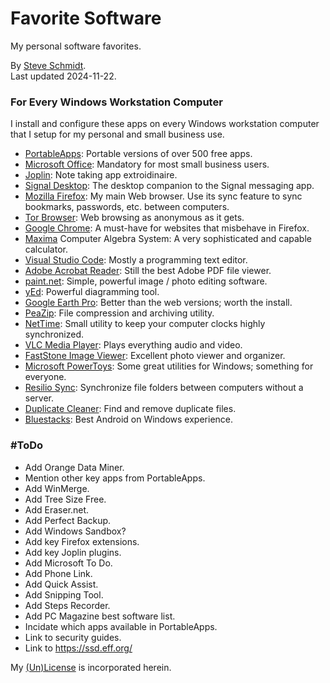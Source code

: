
# Favorite Software
My personal software favorites.

By [Steve Schmidt](mailto:steve@czmyt.com).<br />
Last updated 2024-11-22.

### For Every Windows Workstation Computer

I install and configure these apps on every Windows workstation computer that I setup for my personal and small business use.

- [PortableApps](https://portableapps.com/): Portable versions of over 500 free apps.
- [Microsoft Office](https://www.microsoft.com/en-us/microsoft-365/): Mandatory for most small business users.
- [Joplin](https://joplinapp.org/): Note taking app extroidinaire.
- [Signal Desktop](https://signal.org/download/): The desktop companion to the Signal messaging app.
- [Mozilla Firefox](https://www.mozilla.org/en-US/firefox/new/): My main Web browser. Use its sync feature to sync bookmarks, passwords, etc. between computers.
- [Tor Browser](https://www.torproject.org/download/): Web browsing as anonymous as it gets.
- [Google Chrome](https://www.google.com/chrome/index.html): A must-have for websites that misbehave in Firefox.
- [Maxima](https://maxima.sourceforge.io/) Computer Algebra System: A very sophisticated and capable calculator.
- [Visual Studio Code](https://code.visualstudio.com/): Mostly a programming text editor.
- [Adobe Acrobat Reader](https://get.adobe.com/reader/): Still the best Adobe PDF file viewer.
- [paint.net](https://getpaint.net/): Simple, powerful image / photo editing software.
- [yEd](https://www.yworks.com/products/yed): Powerful diagramming tool.
- [Google Earth Pro](https://www.google.com/earth/about/versions/): Better than the web versions; worth the install.
- [PeaZip](https://peazip.github.io/): File compression and archiving utility.
- [NetTime](https://timesynctool.com/): Small utility to keep your computer clocks highly synchronized.
- [VLC Media Player](https://www.videolan.org/vlc/): Plays everything audio and video.
- [FastStone Image Viewer](https://www.faststone.org/): Excellent photo viewer and organizer.
- [Microsoft PowerToys](https://learn.microsoft.com/en-us/windows/powertoys/): Some great utilities for Windows; something for everyone.
- [Resilio Sync](https://www.resilio.com/sync/): Synchronize file folders between computers without a server.
- [Duplicate Cleaner](https://www.digitalvolcano.co.uk/dcdownload_versions.html): Find and remove duplicate files.
- [Bluestacks](https://www.bluestacks.com/): Best Android on Windows experience.

### #ToDo

- Add Orange Data Miner.
- Mention other key apps from PortableApps.
- Add WinMerge.
- Add Tree Size Free.
- Add Eraser.net.
- Add Perfect Backup.
- Add Windows Sandbox?
- Add key Firefox extensions.
- Add key Joplin plugins.
- Add Microsoft To Do.
- Add Phone Link.
- Add Quick Assist.
- Add Snipping Tool.
- Add Steps Recorder.
- Add PC Magazine best software list.
- Incidate which apps available in PortableApps.
- Link to security guides.
- Link to https://ssd.eff.org/

My [(Un)License](UNLICENSE.md) is incorporated herein.
